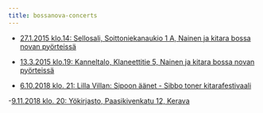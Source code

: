 ```yaml
---
title: bossanova-concerts
---
```


- [27.1.2015 klo.14: Sellosali, Soittoniekanaukio 1 A, Nainen ja kitara bossa novan pyörteissä](http://sellosali.fi/fi-FI/Nainen_ja_kitara_bossa_novan_pyorteissa(58355))
- [13.3.2015 klo.19: Kanneltalo, Klaneettitie 5, Nainen ja kitara bossa novan pyörteissä](http://www.kanneltalo.fi/tapahtuma/0EE0B848BAB5AA2A3EDD67E1D5520700/fi/TAKAPIHA_Milla_Makinen)

- [6.10.2018 klo. 21: Lilla Villan: Sipoon äänet - Sibbo toner kitarafestivaali](http://sipoonaanet.fi)

-[9.11.2018 klo. 20: Yökirjasto, Paasikivenkatu 12, Kerava](https://www.facebook.com/events/355913455148249/)
